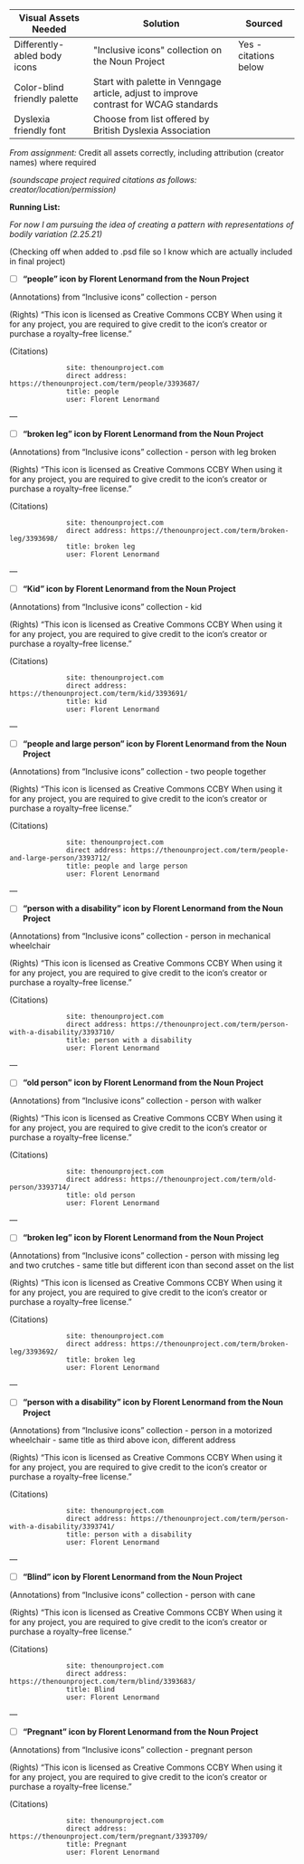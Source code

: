 | Visual Assets Needed         | Solution                                                                              | Sourced               |
| ---------------------------- | ------------------------------------------------------------------------------------- | --------------------- |
| Differently-abled body icons | "Inclusive icons" collection on the Noun Project                                      | Yes - citations below |
| Color-blind friendly palette | Start with palette in Venngage article, adjust to improve contrast for WCAG standards |                       |
| Dyslexia friendly font       | Choose from list offered by British Dyslexia Association                              |                       |

*From assignment:* Credit all assets correctly, including attribution (creator names) where required

*(soundscape project required citations as follows: creator/location/permission)*

**Running List:**

*For now I am pursuing the idea of creating a pattern with representations of bodily variation (2.25.21)*

(Checking off when added to .psd file so I know which are actually included in final project)

- [ ] **“people” icon by Florent Lenormand from the Noun Project**

(Annotations) from “Inclusive icons” collection - person

(Rights) “This icon is licensed as Creative Commons CCBY
When using it for any project, you are required to give credit to the icon‘s creator or purchase a royalty–free license.”

(Citations)

                  site: thenounproject.com
                  direct address: https://thenounproject.com/term/people/3393687/
                  title: people
                  user: Florent Lenormand

—

- [ ] **“broken leg” icon by Florent Lenormand from the Noun Project**

(Annotations) from “Inclusive icons” collection - person with leg broken

(Rights) “This icon is licensed as Creative Commons CCBY
When using it for any project, you are required to give credit to the icon‘s creator or purchase a royalty–free license.”

(Citations)

                  site: thenounproject.com
                  direct address: https://thenounproject.com/term/broken-leg/3393698/
                  title: broken leg
                  user: Florent Lenormand

—

- [ ] **“Kid” icon by Florent Lenormand from the Noun Project**

(Annotations) from “Inclusive icons” collection - kid

(Rights) “This icon is licensed as Creative Commons CCBY
When using it for any project, you are required to give credit to the icon‘s creator or purchase a royalty–free license.”

(Citations)

                  site: thenounproject.com
                  direct address: https://thenounproject.com/term/kid/3393691/
                  title: kid
                  user: Florent Lenormand

—

- [ ] **“people and large person” icon by Florent Lenormand from the Noun Project**

(Annotations) from “Inclusive icons” collection - two people together

(Rights) “This icon is licensed as Creative Commons CCBY
When using it for any project, you are required to give credit to the icon‘s creator or purchase a royalty–free license.”

(Citations)

                  site: thenounproject.com
                  direct address: https://thenounproject.com/term/people-and-large-person/3393712/
                  title: people and large person
                  user: Florent Lenormand

—

- [ ] **“person with a disability” icon by Florent Lenormand from the Noun Project**

(Annotations) from “Inclusive icons” collection - person in mechanical wheelchair

(Rights) “This icon is licensed as Creative Commons CCBY
When using it for any project, you are required to give credit to the icon‘s creator or purchase a royalty–free license.”

(Citations)

                  site: thenounproject.com
                  direct address: https://thenounproject.com/term/person-with-a-disability/3393710/
                  title: person with a disability
                  user: Florent Lenormand

—

- [ ] **“old person” icon by Florent Lenormand from the Noun Project**

(Annotations) from “Inclusive icons” collection - person with walker

(Rights) “This icon is licensed as Creative Commons CCBY
When using it for any project, you are required to give credit to the icon‘s creator or purchase a royalty–free license.”

(Citations)

                  site: thenounproject.com
                  direct address: https://thenounproject.com/term/old-person/3393714/
                  title: old person
                  user: Florent Lenormand

—

- [ ] **“broken leg” icon by Florent Lenormand from the Noun Project**

(Annotations) from “Inclusive icons” collection - person with missing leg and two crutches - same title but different icon than second asset on the list

(Rights) “This icon is licensed as Creative Commons CCBY
When using it for any project, you are required to give credit to the icon‘s creator or purchase a royalty–free license.”

(Citations)       

                  site: thenounproject.com
                  direct address: https://thenounproject.com/term/broken-leg/3393692/
                  title: broken leg
                  user: Florent Lenormand

—

- [ ] **“person with a disability” icon by Florent Lenormand from the Noun Project**

(Annotations) from “Inclusive icons” collection - person in a motorized wheelchair - same title as third above icon, different address

(Rights) “This icon is licensed as Creative Commons CCBY
When using it for any project, you are required to give credit to the icon‘s creator or purchase a royalty–free license.”

(Citations)

                  site: thenounproject.com
                  direct address: https://thenounproject.com/term/person-with-a-disability/3393741/
                  title: person with a disability
                  user: Florent Lenormand

—

- [ ] **“Blind” icon by Florent Lenormand from the Noun Project**

(Annotations) from “Inclusive icons” collection - person with cane

(Rights) “This icon is licensed as Creative Commons CCBY
When using it for any project, you are required to give credit to the icon‘s creator or purchase a royalty–free license.”

(Citations)

                  site: thenounproject.com
                  direct address: https://thenounproject.com/term/blind/3393683/
                  title: Blind
                  user: Florent Lenormand

—

- [ ] **“Pregnant” icon by Florent Lenormand from the Noun Project**

(Annotations) from “Inclusive icons” collection - pregnant person

(Rights) “This icon is licensed as Creative Commons CCBY
When using it for any project, you are required to give credit to the icon‘s creator or purchase a royalty–free license.”

(Citations)

                  site: thenounproject.com
                  direct address: https://thenounproject.com/term/pregnant/3393709/
                  title: Pregnant
                  user: Florent Lenormand
